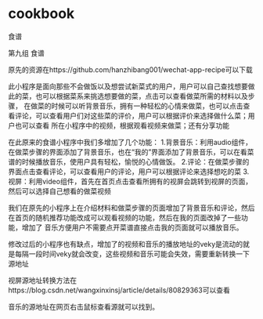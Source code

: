 # cookbook
食谱

第九组   食谱

原先的资源在https://github.com/hanzhibang001/wechat-app-recipe可以下载

此小程序是面向那些不会做饭以及想尝试新菜式的用户，用户可以自己查找想要做此的菜，也可以根据菜系来挑选想要做的菜，点击可以查看做菜所需的材料以及步骤，
在做菜的时候可以听背景音乐，拥有一种轻松的心情来做菜，也可以点击查看评论，可以查看用户们对这些菜的评价，用户可以根据评价来选择做什么菜；用户也可以查看
所在小程序中的视频，根据观看视频来做菜；还有分享功能

在此原来的食谱小程序中我们多增加了几个功能：
1.背景音乐：利用audio组件，在做菜步骤的界面添加了背景音乐，也在“我的”界面添加了背景音乐，可以在看菜谱的时候播放音乐，使用户具有轻松，愉悦的心情做饭。
2.评论：在做菜步骤的界面点击查看评论，可以查看用户的评论，用户可以根据评论来选择想吃的菜
3.视屏：利用video组件，首先在首页点击查看所拥有的视屏会跳转到视屏的页面，然后可以选择自己想看的做菜视频

我们在原先的小程序上在介绍材料和做菜步骤的页面增加了背景音乐和评论，然后在首页的随机推荐功能改成可以观看视频的功能，然后在我的页面改掉了一些功能，增加了
音乐方便用户不需要点开菜谱直接点击我的页面就可以播放音乐。

修改过后的小程序也有缺点，增加了的视频和音乐的播放地址的veky是流动的就是每隔一段时间veky就会改变，这些视频和音乐可能会失效，需要重新转换一下源地址

视屏源地址转换方法在https://blog.csdn.net/wangxinxinsj/article/details/80829363可以查看

音乐的源地址在网页右击鼠标查看源就可以找到。
